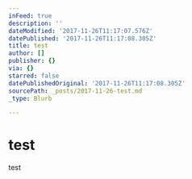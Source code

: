 ```yaml
---
inFeed: true
description: ''
dateModified: '2017-11-26T11:17:07.576Z'
datePublished: '2017-11-26T11:17:08.305Z'
title: test
author: []
publisher: {}
via: {}
starred: false
datePublishedOriginal: '2017-11-26T11:17:08.305Z'
sourcePath: _posts/2017-11-26-test.md
_type: Blurb

---
```

# test

test